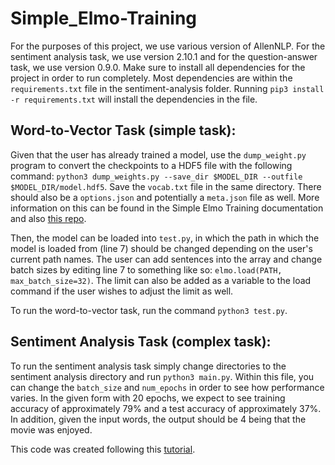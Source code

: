 # Simple_Elmo-Training

For the purposes of this project, we use various version of AllenNLP. For the sentiment analysis task, we use version 2.10.1 and for the question-answer task, we use version 0.9.0. Make sure to install all dependencies for the project in order to run completely. Most dependencies are within the `requirements.txt` file in the sentiment-analysis folder. Running `pip3 install -r requirements.txt` will install the dependencies in the file.

## Word-to-Vector Task (simple task):
Given that the user has already trained a model, use the `dump_weight.py` program to convert the checkpoints to a HDF5 file with the following command:
`python3 dump_weights.py --save_dir $MODEL_DIR --outfile $MODEL_DIR/model.hdf5`. Save the `vocab.txt` file in the same directory. There should also be a `options.json` and potentially a `meta.json` file as well. More information on this can be found in the Simple Elmo Training documentation and also [this repo](https://github.com/allenai/bilm-tf). 

Then, the model can be loaded into `test.py`, in which the path in which the model is loaded from (line 7) should be changed depending on the user's current path names. The user can add sentences into the array and change batch sizes by editing line 7 to something like so: `elmo.load(PATH, max_batch_size=32)`. The limit can also be added as a variable to the load command if the user wishes to adjust the limit as well.

To run the word-to-vector task, run the command `python3 test.py`.

## Sentiment Analysis Task (complex task):

To run the sentiment analysis task simply change directories to the sentiment analysis directory and run `python3 main.py`. Within this file, you can change the `batch_size` and `num_epochs` in order to see how performance varies. In the given form with 20 epochs, we expect to see training accuracy of approximately 79% and a test accuracy of approximately 37%. In addition, given the input words, the output should be 4 being that the movie was enjoyed.

This code was created following this [tutorial](http://www.realworldnlpbook.com/blog/improving-sentiment-analyzer-using-elmo.html). 
